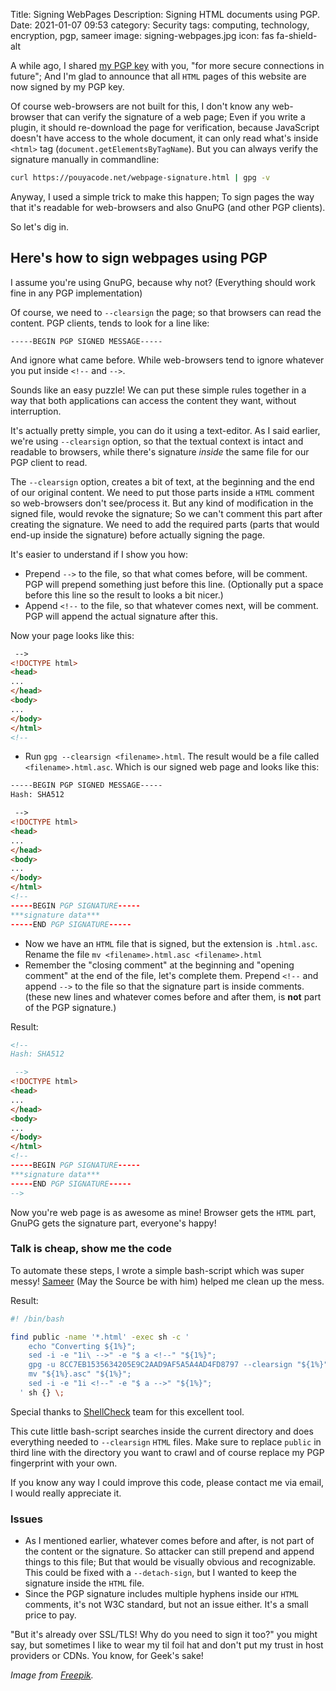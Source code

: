 Title: Signing WebPages
Description: Signing HTML documents using PGP.
Date: 2021-01-07 09:53
category: Security
tags: computing, technology, encryption, pgp, sameer
image: signing-webpages.jpg
icon: fas fa-shield-alt


A while ago, I shared [my PGP key](/pgp.html) with you, "for more secure connections in future"; And I'm glad to announce that all `HTML` pages of this website are now signed by my PGP key.

Of course web-browsers are not built for this, I don't know any web-browser that can verify the signature of a web page; Even if you write a plugin, it should re-download the page for verification, because JavaScript doesn't have access to the whole document, it can only read what's inside `<html>` tag (`document.getElementsByTagName`). But you can always verify the signature manually in commandline:

```bash
curl https://pouyacode.net/webpage-signature.html | gpg -v
```

Anyway, I used a simple trick to make this happen; To sign pages the way that it's readable for web-browsers and also GnuPG (and other PGP clients).

So let's dig in.

## Here's how to sign webpages using PGP
I assume you're using GnuPG, because why not? (Everything should work fine in any PGP implementation)

Of course, we need to `--clearsign` the  page; so that browsers can read the content. PGP clients, tends to look for a line like:

```text
-----BEGIN PGP SIGNED MESSAGE-----
```

And ignore what came before. While web-browsers tend to ignore whatever you put inside `<!--` and `-->`.

Sounds like an easy puzzle! We can put these simple rules together in a way that both applications can access the content they want, without interruption.

It's actually pretty simple, you can do it using a text-editor. As I said earlier, we're using `--clearsign` option, so that the textual context is intact and readable to browsers, while there's signature *inside* the same file for our PGP client to read.

The `--clearsign` option, creates a bit of text, at the beginning and the end of our original content. We need to put those parts inside a `HTML` comment so web-browsers don't see/process it. But any kind of modification in the signed file, would revoke the signature; So we can't comment this part after creating the signature. We need to add the required parts (parts that would end-up inside the signature) before actually signing the page.

It's easier to understand if I show you how:

* Prepend `-->` to the file, so that what comes before, will be comment. PGP will prepend something just before this line. (Optionally put a space before this line so the result to looks a bit nicer.)
* Append `<!--` to the file, so that whatever comes next, will be comment. PGP will append the actual signature after this.

Now your page looks like this:
```html
 -->
<!DOCTYPE html>
<head>
...
</head>
<body>
...
</body>
</html>
<!--
```
* Run `gpg --clearsign <filename>.html`. The result would be a file called `<filename>.html.asc`. Which is our signed web page and looks like this:
```html
-----BEGIN PGP SIGNED MESSAGE-----
Hash: SHA512

 -->
<!DOCTYPE html>
<head>
...
</head>
<body>
...
</body>
</html>
<!--
-----BEGIN PGP SIGNATURE-----
***signature data***
-----END PGP SIGNATURE-----
```
* Now we have an `HTML` file that is signed, but the extension is `.html.asc`. Rename the file `mv <filename>.html.asc <filename>.html`
* Remember the "closing comment" at the beginning and "opening comment" at the end of the file, let's complete them. Prepend `<!--` and append `-->` to the file so that the signature part is inside comments. (these new lines and whatever comes before and after them, is **not** part of the PGP signature.)

Result:

```html
<!--
Hash: SHA512

 -->
<!DOCTYPE html>
<head>
...
</head>
<body>
...
</body>
</html>
<!--
-----BEGIN PGP SIGNATURE-----
***signature data***
-----END PGP SIGNATURE-----
-->
```

Now you're web page is as awesome as mine! Browser gets the `HTML` part, GnuPG gets the signature part, everyone's happy!

### Talk is cheap, show me the code
To automate these steps, I wrote a simple bash-script which was super messy! [Sameer](/may-the-source.html) (May the Source be with him) helped me clean up the mess.

Result:
```bash
#! /bin/bash

find public -name '*.html' -exec sh -c '
    echo "Converting ${1%}";
    sed -i -e "1i\ -->" -e "$ a <!--" "${1%}";
    gpg -u 8CC7EB1535634205E9C2AAD9AF5A5A4AD4FD8797 --clearsign "${1%}";
    mv "${1%}.asc" "${1%}";
    sed -i -e "1i <!--" -e "$ a -->" "${1%}";
  ' sh {} \;
```
Special thanks to [ShellCheck](https://www.shellcheck.net) team for this excellent tool.

This cute little bash-script searches inside the current directory and does everything needed to `--clearsign` `HTML` files. Make sure to replace `public` in third line with the directory you want to crawl and of course replace my PGP fingerprint with your own.

If you know any way I could improve this code, please contact me via email, I would really appreciate it.

### Issues
* As I mentioned earlier, whatever comes before and after, is not part of the content or the signature. So attacker can still prepend and append things to this file; But that would be visually obvious and recognizable. This could be fixed with a `--detach-sign`, but I wanted to keep the signature inside the `HTML` file.
* Since the PGP signature includes multiple hyphens inside our `HTML` comments, it's not W3C standard, but not an issue either. It's a small price to pay.

"But it's already over SSL/TLS! Why do you need to sign it too?" you might say, but sometimes I like to wear my til foil hat and don't put my trust in host providers or CDNs. You know, for Geek's sake!


*Image from [Freepik](https://www.freepik.com/free-vector/smart-contract-web-banner_5902294.htm).*
